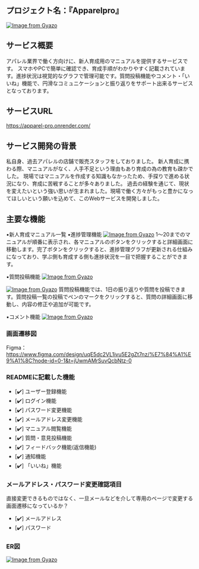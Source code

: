 プロジェクト名：『Apparelpro』
---

[![Image from Gyazo](https://i.gyazo.com/142233a92ae32c213a4a41ae2786fe0b.jpg)](https://gyazo.com/142233a92ae32c213a4a41ae2786fe0b)

サービス概要
---
アパレル業界で働く方向けに、新人育成用のマニュアルを提供するサービスです。
スマホやPCで簡単に確認でき、育成手順がわかりやすく記載されています。進捗状況は視覚的なグラフで管理可能です。質問投稿機能やコメント・「いいね」機能で、円滑なコミュニケーションと振り返りをサポート出来るサービスとなっております。

サービスURL 
---
https://apparel-pro.onrender.com/

サービス開発の背景
---
私自身、過去アパレルの店舗で販売スタッフをしておりました。
新人育成に携わる際、マニュアルがなく、人手不足という理由もあり育成の為の教育も疎かでした。
現場ではマニュアルを作成する知識もなかったため、手探りで進める状況になり、育成に苦戦することが多々ありました。
過去の経験を通じて、現状を変えたいという強い思いが生まれました。現場で働く方々がもっと豊かになってほしいという願いを込めて、このWebサービスを開発しました。

主要な機能
---
▪️新人育成マニュアル一覧
▪️進捗管理機能
[![Image from Gyazo](https://i.gyazo.com/ae982a2a2603090765333b95c5edfec5.gif)](https://gyazo.com/ae982a2a2603090765333b95c5edfec5)
1〜20までのマニュアルが順番に表示され、各マニュアルのボタンをクリックすると詳細画面に移動します。完了ボタンをクリックすると、進捗管理グラフが更新される仕組みになっており、学ぶ側も育成する側も進捗状況を一目で把握することができます。

▪️質問投稿機能
[![Image from Gyazo](https://i.gyazo.com/26c05e7032a355737b2864f5df1c8ecf.gif)](https://gyazo.com/26c05e7032a355737b2864f5df1c8ecf)

[![Image from Gyazo](https://i.gyazo.com/9cabae1689cc88683b447e0604723928.gif)](https://gyazo.com/9cabae1689cc88683b447e0604723928)
質問投稿機能では、1日の振り返りや質問を投稿できます。質問投稿一覧の投稿でペンのマークをクリックすると、質問の詳細画面に移動し、内容の修正や追加が可能です。

▪️コメント機能
[![Image from Gyazo](https://i.gyazo.com/acb45bf1789715a94e52bed5f86cb1ef.gif)](https://gyazo.com/acb45bf1789715a94e52bed5f86cb1ef)


### 画面遷移図
Figma：https://www.figma.com/design/uqE5dc2VL1ivu5E2gZt7nz/%E7%84%A1%E9%A1%8C?node-id=0-1&t=jUwmAMrSuvQcbNtz-0

### READMEに記載した機能
- [✔️] ユーザー登録機能
- [✔️] ログイン機能
- [✔️] パスワード変更機能
- [✔️] メールアドレス変更機能
- [✔️] マニュアル閲覧機能
- [✔️] 質問・意見投稿機能
- [✔️] フィードバック機能(返信機能)
- [✔️] 通知機能
- [✔️] 「いいね」機能

### メールアドレス・パスワード変更確認項目
直接変更できるものではなく、一旦メールなどを介して専用のページで変更する画面遷移になっているか？
- [✔️] メールアドレス
- [✔️] パスワード

### ER図
[![Image from Gyazo](https://i.gyazo.com/8aeb141fdf7bf916c98d0142d2026fe4.png)](https://gyazo.com/8aeb141fdf7bf916c98d0142d2026fe4)
